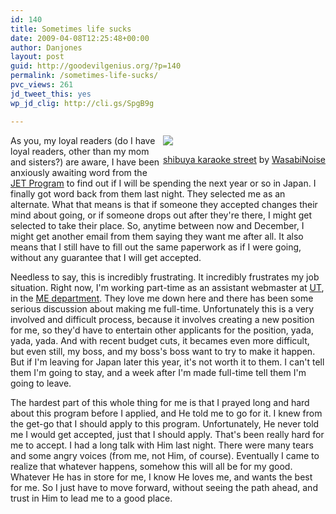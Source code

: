 ```yaml
---
id: 140
title: Sometimes life sucks
date: 2009-04-08T12:25:48+00:00
author: Danjones
layout: post
guid: http://goodevilgenius.org/?p=140
permalink: /sometimes-life-sucks/
pvc_views: 261
jd_tweet_this: yes
wp_jd_clig: http://cli.gs/SpgB9g

---
```

<div style="float:right">
  <img src="http://farm3.static.flickr.com/2200/2292017754_7c027f2aa7_m.jpg" /></p> 
  <p><a href="http://www.flickr.com/photos/djkubik/2292017754/">shibuya karaoke street</a> by <a href="http://www.flickr.com/photos/djkubik/">WasabiNoise</a></p>
</div>

As you, my loyal readers (do I have loyal readers, other than my mom and sisters?) are aware, I have been anxiously awaiting word from the [JET Program](http://www.jetprogramme.org/) to find out if I will be spending the next year or so in Japan. I finally got word back from them last night. They selected me as an alternate. What that means is that if someone they accepted changes their mind about going, or if someone drops out after they're there, I might get selected to take their place. So, anytime between now and December, I might get another email from them saying they want me after all. It also means that I still have to fill out the same paperwork as if I were going, without any guarantee that I will get accepted.

Needless to say, this is incredibly frustrating. It incredibly frustrates my job situation. Right now, I'm working part-time as an assistant webmaster at [UT](http://www.utexas.edu), in the [ME department](http://www.me.utexas.edu). They love me down here and there has been some serious discussion about making me full-time. Unfortunately this is a very involved and difficult process, because it involves creating a new position for me, so they'd have to entertain other applicants for the position, yada, yada, yada. And with recent budget cuts, it becames even more difficult, but even still, my boss, and my boss's boss want to try to make it happen. But if I'm leaving for Japan later this year, it's not worth it to them. I can't tell them I'm going to stay, and a week after I'm made full-time tell them I'm going to leave.

The hardest part of this whole thing for me is that I prayed long and hard about this program before I applied, and He told me to go for it. I knew from the get-go that I should apply to this program. Unfortunately, He never told me I would get accepted, just that I should apply. That's been really hard for me to accept. I had a long talk with Him last night. There were many tears and some angry voices (from me, not Him, of course). Eventually I came to realize that whatever happens, somehow this will all be for my good. Whatever He has in store for me, I know He loves me, and wants the best for me. So I just have to move forward, without seeing the path ahead, and trust in Him to lead me to a good place.
